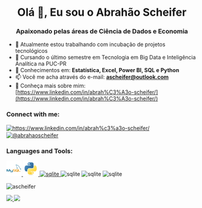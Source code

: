 <h1 align="center">Olá 👋, Eu sou o Abrahão Scheifer</h1>
<h3 align="center">Apaixonado pelas áreas de Ciência de Dados e Economia</h3>

- 🔭 Atualmente estou trabalhando com incubação de projetos tecnológicos
- 🌱 Cursando o último semestre em Tecnologia em Big Data e Inteligência Analítica na PUC-PR
- 💬 Conhecimentos em: **Estatística, Excel, Power BI, SQL e Python**
- 📫 Você me acha através do e-mail: **ascheifer@outlook.com**
- 📄 Conheça mais sobre mim: [https://www.linkedin.com/in/abrah%C3%A3o-scheifer/](https://www.linkedin.com/in/abrah%C3%A3o-scheifer/)

<h3 align="left">Connect with me:</h3>
<p align="left">
<a href="https://linkedin.com/in/https://www.linkedin.com/in/abrah%c3%a3o-scheifer/" target="blank"><img align="center" src="https://raw.githubusercontent.com/rahuldkjain/github-profile-readme-generator/master/src/images/icons/Social/linked-in-alt.svg" alt="https://www.linkedin.com/in/abrah%c3%a3o-scheifer/" height="30" width="40" /></a>
<a href="https://instagram.com/@abrahaoscheifer" target="blank"><img align="center" src="https://raw.githubusercontent.com/rahuldkjain/github-profile-readme-generator/master/src/images/icons/Social/instagram.svg" alt="@abrahaoscheifer" height="30" width="40" /></a>
</p>

<h3 align="left">Languages and Tools:</h3>
<p align="left"> <a href="https://www.mysql.com/" target="_blank" rel="noreferrer"> <img src="https://raw.githubusercontent.com/devicons/devicon/master/icons/mysql/mysql-original-wordmark.svg" alt="mysql" width="40" height="40"/> </a> <a href="https://www.python.org" target="_blank" rel="noreferrer"> <img src="https://raw.githubusercontent.com/devicons/devicon/master/icons/python/python-original.svg" alt="python" width="40" height="40"/> </a> <a href="https://www.sqlite.org/" target="_blank" rel="noreferrer"> <img src="https://www.vectorlogo.zone/logos/sqlite/sqlite-icon.svg" alt="sqlite" width="40" height="40"/> </a>
<img src="https://cdn.jsdelivr.net/gh/devicons/devicon/icons/canva/canva-original.svg" alt="sqlite" width="40" height="40" />
<img src="https://cdn.jsdelivr.net/gh/devicons/devicon/icons/figma/figma-original.svg" alt="sqlite" width="40" height="40" />
<img src="https://cdn.jsdelivr.net/gh/devicons/devicon/icons/jupyter/jupyter-original.svg" alt="sqlite" width="40" height="40" />




<p><img align="center" src="https://github-readme-stats.vercel.app/api/top-langs?username=ascheifer&show_icons=true&locale=en&layout=compact" alt="ascheifer" /></p>

<div> 
  <a href="https://github.com/ascheifer">
  <img height="180em" src="https://github-readme-stats.vercel.app/api?username=ascheifer&show_icons=true&theme=dark&include_all_commits=true&count_private=true"/>
  <img height="180em" src="https://github-readme-stats.vercel.app/api/top-langs/?username=ascheifer&layout=compact&langs_count=16&theme=dark"/>
